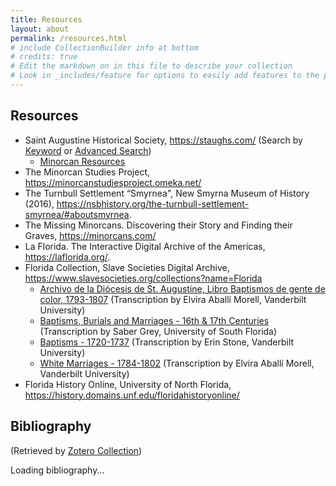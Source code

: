 ```yaml
---
title: Resources
layout: about
permalink: /resources.html
# include CollectionBuilder info at bottom
# credits: true
# Edit the markdown on in this file to describe your collection
# Look in _includes/feature for options to easily add features to the page
---
```


## Resources 

- Saint Augustine Historical Society, <https://staughs.com/> (Search by [Keyword](https://staughs.catalogaccess.com/search) or [Advanced Search](https://staughs.catalogaccess.com/advanced-search))
    * [Minorcan Resources](https://staughs.com/wp-content/uploads/2024/01/Minorcan-Resources.pdf) 
- The Minorcan Studies Project, <https://minorcanstudiesproject.omeka.net/>
- The Turnbull Settlement “Smyrnea", New Smyrna Museum of History (2016), <https://nsbhistory.org/the-turnbull-settlement-smyrnea/#aboutsmyrnea>. 
- The Missing Minorcans. Discovering their Story and Finding their Graves, <https://minorcans.com/>
- La Florida. The Interactive Digital Archive of the Americas, <https://laflorida.org/>. 
- Florida Collection, Slave Societies Digital Archive, <https://www.slavesocieties.org/collections?name=Florida>
    * [Archivo de la Diócesis de St. Augustine, Libro Baptismos de gente de color, 1793-1807](https://www.slavesocieties.org/assets/documents/Collections/Florida/St_Augustine_Bautismos_1793_1807_Transcription.pdf) (Transcription by Elvira Aballí Morell, Vanderbilt University)
    * [Baptisms, Burials and Marriages - 16th & 17th Centuries](https://www.slavesocieties.org/assets/documents/Collections/Florida/St_Augustine_1594_1644_Transcription.pdf) (Transcription by Saber Grey, University of South Florida)
    * [Baptisms - 1720-1737](https://www.slavesocieties.org/assets/documents/Collections/Florida/St_Augustine_1720_1737_Transcription.pdf) (Transcription by Erin Stone, Vanderbilt University)
    * [White Marriages - 1784-1802](https://www.slavesocieties.org/assets/documents/Collections/Florida/St_Augustine_White_Marriages_1784_1801_Transcription.pdf) (Transcription by Elvira Aballí Morell, Vanderbilt University)
- Florida History Online, University of North Florida, <https://history.domains.unf.edu/floridahistoryonline/>


## Bibliography

(Retrieved by [Zotero Collection](https://www.zotero.org/susannalles/collections/CVXCKQA9)) 

<div id="zotero-bib">Loading bibliography...</div>

<script>
  const userID = "1167759";
  const collectionKey = "CVXCKQA9";

  fetch(`https://api.zotero.org/users/${userID}/collections/${collectionKey}/items/top?format=json`)
    .then(response => response.json())
    .then(data => {
      const items = data
        .filter(item => item.data.itemType !== "attachment")
        .sort((a, b) => {
          const aLast = a.data.creators?.[0]?.lastName || "";
          const bLast = b.data.creators?.[0]?.lastName || "";
          return aLast.localeCompare(bLast);
        });

      const container = document.getElementById("zotero-bib");
      container.innerHTML = "";

      items.forEach(item => {
        const { title, creators, date, publicationTitle, url } = item.data;
        const authors = creators?.map(c => `${c.lastName}, ${c.firstName}`).join(", ");
        const citation = `${authors}. <i>${title}</i>${publicationTitle ? `. ${publicationTitle}` : ""}, ${date}.`;

        const div = document.createElement("div");
        div.style.marginBottom = "1em";
        div.style.paddingLeft = "2em";
        div.style.textIndent = "-2em";

        div.innerHTML = url
          ? `${citation} <a href="${url}" target="_blank" rel="noopener noreferrer">${url}</a>`
          : citation;

        container.appendChild(div);
      });
    })
    .catch(error => {
      console.error("Error:", error);
      document.getElementById("zotero-bib").innerText = "Failed to load bibliography.";
    });
</script>













